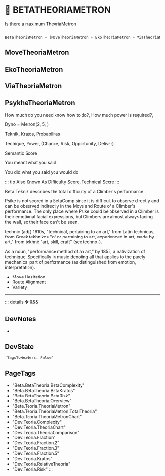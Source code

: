 
# 🔷 <beta>BETATHEORIAMETRON</beta>

Is there a maximum TheoriaMetron

```py

BetaTheoriaMetron = (MoveTheoriaMetron + EkoTheoriaMetron + ViaTheoriaMetron + PsykheTheoriaMetron)

```

## MoveTheoriaMetron

## EkoTheoriaMetron

## ViaTheoriaMetron

## PsykheTheoriaMetron

How much do you need know how to do?, How much power is required?,

Dyno = Metron(2, 5, )

Teknik, Kratos, Probabilitas

Techique, Power, (Chance, Risk, Opportunity, Deliver)

Semantic Score

You meant what you said

You did what you said you would do

::: tip Also Known As
Difficulty Score, Technical Score
:::

Beta Teknik describes the total difficulty of a Climber's performance.

Psike is not scored in a BetaComp since it is difficult to observe directly and can be observed indirectly in the Move and <via>Route</via> of a Climber's performance. The only place where Psike could be observed in a Climber is their emotional facial expressions, but Climbers are almost always facing the wall, so their face can't be seen.  

technic (adj.)
1610s, "technical, pertaining to an art," from Latin technicus, from Greek tekhnikos "of or pertaining to art, experienced in art, made by art," from tekhnē "art, skill, craft" (see techno-).

As a noun, "performance method of an art," by 1855, a nativization of technique. Specifically in music denoting all that applies to the purely mechanical part of performance (as distinguished from emotion, interpretation).

- Move Hesitation
- <via>Route</via> Alignment
- Variety

---

<!-- =================================================== -->
<!-- =================================================== -->
<!-- =================================================== -->
<!-- =================================================== -->
<!-- =================================================== -->
::: details 🛠 <dev>&&&</dev>

## DevNotes

-

## DevState

```py
`TagsToHeaders: False`
```

<h2>PageTags</h2>

- "Beta.BetaTheoria.BetaComplexity"
- "Beta.BetaTheoria.BetaKratos"
- "Beta.BetaTheoria.BetaRisk"
- "Beta.BetaTheoria.Overview"
- "Beta.Teoria.TheoriaMetron"
- "Beta.Teoria.TheoriaMetron.TotalTheoria"
- "Beta.Teoria.TheoriaMetronChart"
- "Dev.Teoria.Complexity"
- "Dev.Teoria.TheoriaChart"
- "Dev.Teoria.TheoriaComparison"
- "Dev.Teoria.Fraction"
- "Dev.Teoria.Fraction.2"
- "Dev.Teoria.Fraction.3"
- "Dev.Teoria.Fraction.5"
- "Dev.Teoria.Kratos"
- "Dev.Teoria.RelativeTheoria"
- "Dev.Teoria.Risk"
:::
